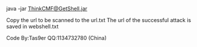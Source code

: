 java -jar ThinkCMF@GetShell.jar

Copy the url to be scanned to the url.txt
The url of the successful attack is saved in webshell.txt

Code By:Tas9er QQ:1134732780 (China)
